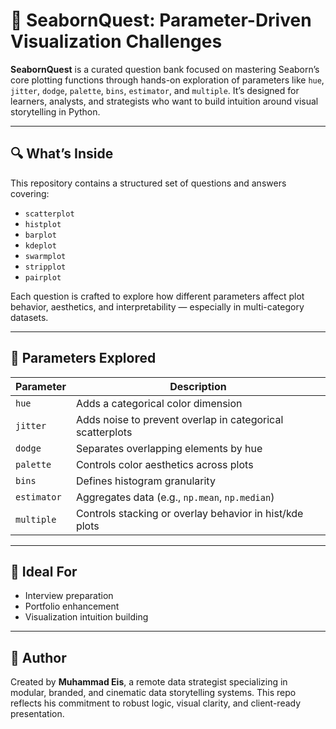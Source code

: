 
# 📘 SeabornQuest: Parameter-Driven Visualization Challenges

**SeabornQuest** is a curated question bank focused on mastering Seaborn’s core plotting functions through hands-on exploration of parameters like `hue`, `jitter`, `dodge`, `palette`, `bins`, `estimator`, and `multiple`. It’s designed for learners, analysts, and strategists who want to build intuition around visual storytelling in Python.

---

## 🔍 What’s Inside

This repository contains a structured set of questions and answers covering:

- `scatterplot`
- `histplot`
- `barplot`
- `kdeplot`
- `swarmplot`
- `stripplot`
- `pairplot`

Each question is crafted to explore how different parameters affect plot behavior, aesthetics, and interpretability — especially in multi-category datasets.

---

## 🧪 Parameters Explored

| Parameter     | Description                                                                 |
|---------------|-----------------------------------------------------------------------------|
| `hue`         | Adds a categorical color dimension                                          |
| `jitter`      | Adds noise to prevent overlap in categorical scatterplots                   |
| `dodge`       | Separates overlapping elements by hue                                       |
| `palette`     | Controls color aesthetics across plots                                      |
| `bins`        | Defines histogram granularity                                               |
| `estimator`   | Aggregates data (e.g., `np.mean`, `np.median`)                              |
| `multiple`    | Controls stacking or overlay behavior in hist/kde plots                     |

---

## 🎯 Ideal For

- Interview preparation
- Portfolio enhancement
- Visualization intuition building

---

## 🧠 Author

Created by **Muhammad Eis**, a remote data strategist specializing in modular, branded, and cinematic data storytelling systems. This repo reflects his commitment to robust logic, visual clarity, and client-ready presentation.

